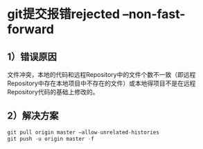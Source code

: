 # git提交报错rejected –non-fast-forward



## 1）错误原因

文件冲突，本地的代码和远程Repository中的文件个数不一致（即远程Repository中存在本地项目中不存在的文件）或本地得项目不是在远程Repository代码的基础上修改的。



## 2）解决方案

```javascript
git pull origin master –allow-unrelated-histories 
git push -u origin master -f
```


